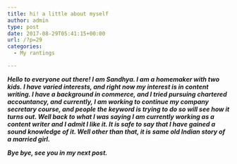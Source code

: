 ```yaml
---
title: hi! a little about myself
author: admin
type: post
date: 2017-08-29T05:41:15+00:00
url: /?p=29
categories:
  - My rantings

---
```

_**Hello to everyone out there! I&nbsp;am&nbsp;Sandhya. I am a homemaker with two kids. I have varied interests, and right now my interest is in content writing. I have a background in commerce, and I tried pursuing chartered accountancy, and currently, I am working to continue my company secretary course, and people the keyword is trying to do so will see how it turns out. Well back to what I was saying I am currently working as a content writer and I admit I like it. It is safe to say that I have gained a sound knowledge of it. Well other than that, it is same old Indian story of a married girl.**_

_**Bye bye, see you in my next post.**_